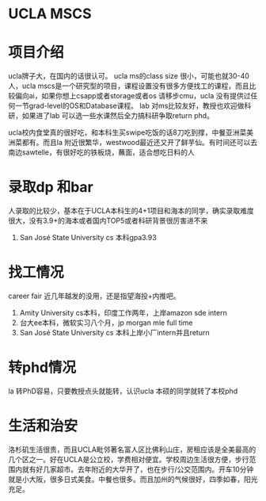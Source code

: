 # UCLA MSCS

# 项目介绍
ucla牌子大，在国内的话很认可。 ucla ms的class size 很小，可能也就30-40人，ucla mscs是一个研究型的项目，课程设置没有很多方便找工的课程，而且比较偏向ai，如果你想上csapp或者storage或者os 请移步cmu，ucla 没有提供过任何一节grad-level的OS和Database课程。 lab 对ms比较友好，教授也欢迎做科研，如果进了lab 可以选一些水课然后全力搞科研争取return phd。

ucla校内食堂真的很好吃，和本科生买swipe吃饭的话8刀吃到撑，中餐亚洲菜美洲菜都有。而且la 附近很繁华，westwood最近还又开了鲜芋仙。有时间还可以去南边sawtelle，有很好吃的铁板烧，蘸面，适合想吃日料的人

# 录取dp 和bar
人录取的比较少，基本在于UCLA本科生的4+1项目和海本的同学，确实录取难度很大，没有3.9+的海本或者国内TOP5或者科研背景很厉害进不来

1. San José State University cs 本科gpa3.93
# 找工情况
career fair 近几年越发的没用，还是指望海投+内推吧。

1. Amity University cs本科，印度工作两年，上岸amazon sde intern
2. 台大ee本科，微软实习八个月，jp morgan mle full time
3. San José State University cs 本科上岸小厂intern并且return

# 转phd情况
la 转PhD容易，只要教授点头就能转，认识ucla 本硕的同学就转了本校phd

# 生活和治安
洛杉矶生活很贵，而且UCLA毗邻著名富人区比佛利山庄，房租应该是全美最高的几个区之一。好在UCLA是公立校，学费相对便宜。学校周边生活很方便，步行范围内就有好几家超市。去年附近的大华开了，也在步行/公交范围内。开车10分钟就是小大阪，很多日式美食。中餐也很多。而且加州的气候很好，四季如春，阳光充足。